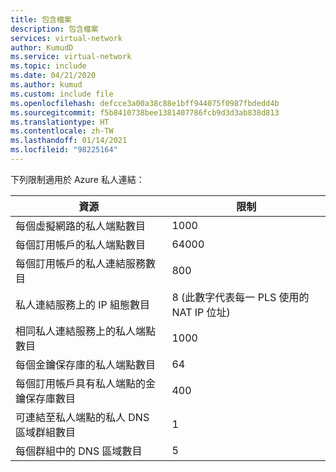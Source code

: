 ```yaml
---
title: 包含檔案
description: 包含檔案
services: virtual-network
author: KumudD
ms.service: virtual-network
ms.topic: include
ms.date: 04/21/2020
ms.author: kumud
ms.custom: include file
ms.openlocfilehash: defcce3a00a38c88e1bff944075f0987fbdedd4b
ms.sourcegitcommit: f5b8410738bee1381407786fcb9d3d3ab838d813
ms.translationtype: HT
ms.contentlocale: zh-TW
ms.lasthandoff: 01/14/2021
ms.locfileid: "98225164"
---
```

 下列限制適用於 Azure 私人連結：

|資源 |限制 |
|---------|---------|
|每個虛擬網路的私人端點數目     |  1000       |
|每個訂用帳戶的私人端點數目       |   64000       |
|每個訂用帳戶的私人連結服務數目         |   800      |
|私人連結服務上的 IP 組態數目     |  8 (此數字代表每一 PLS 使用的 NAT IP 位址)       |
|相同私人連結服務上的私人端點數目   |  1000       |
|每個金鑰保存庫的私人端點數目 | 64 |
|每個訂用帳戶具有私人端點的金鑰保存庫數目 | 400 |
|可連結至私人端點的私人 DNS 區域群組數目 | 1 |
|每個群組中的 DNS 區域數目 | 5 |

